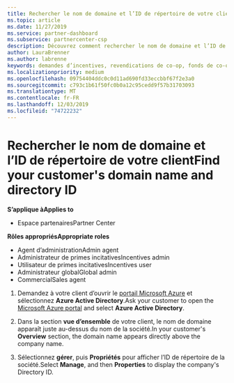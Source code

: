```yaml
---
title: Rechercher le nom de domaine et l’ID de répertoire de votre client | Espace partenaires
ms.topic: article
ms.date: 11/27/2019
ms.service: partner-dashboard
ms.subservice: partnercenter-csp
description: Découvrez comment rechercher le nom de domaine et l’ID de répertoire de votre client lors de la soumission d’une revendication.
author: LauraBrenner
ms.author: labrenne
keywords: demandes d’incentives, revendications de co-op, fonds de co-op, OSA, ISV, Association du chiffre d’affaires, nom de domaine, ID de répertoire
ms.localizationpriority: medium
ms.openlocfilehash: 09754404ddc0c0d11ad690fd33eccbbf67f2e3a0
ms.sourcegitcommit: c793c1b61f50fc0b0a12c95cedd9f57b31703093
ms.translationtype: MT
ms.contentlocale: fr-FR
ms.lasthandoff: 12/03/2019
ms.locfileid: "74722232"
---
```

# <a name="find-your-customers-domain-name-and-directory-id"></a><span data-ttu-id="dd8d3-104">Rechercher le nom de domaine et l’ID de répertoire de votre client</span><span class="sxs-lookup"><span data-stu-id="dd8d3-104">Find your customer's domain name and directory ID</span></span>

<span data-ttu-id="dd8d3-105">**S’applique à**</span><span class="sxs-lookup"><span data-stu-id="dd8d3-105">**Applies to**</span></span>

- <span data-ttu-id="dd8d3-106">Espace partenaires</span><span class="sxs-lookup"><span data-stu-id="dd8d3-106">Partner Center</span></span>

<span data-ttu-id="dd8d3-107">**Rôles appropriés**</span><span class="sxs-lookup"><span data-stu-id="dd8d3-107">**Appropriate roles**</span></span>

- <span data-ttu-id="dd8d3-108">Agent d’administration</span><span class="sxs-lookup"><span data-stu-id="dd8d3-108">Admin agent</span></span>
- <span data-ttu-id="dd8d3-109">Administrateur de primes incitatives</span><span class="sxs-lookup"><span data-stu-id="dd8d3-109">Incentives admin</span></span>
- <span data-ttu-id="dd8d3-110">Utilisateur de primes incitatives</span><span class="sxs-lookup"><span data-stu-id="dd8d3-110">Incentives user</span></span>
- <span data-ttu-id="dd8d3-111">Administrateur global</span><span class="sxs-lookup"><span data-stu-id="dd8d3-111">Global admin</span></span>
- <span data-ttu-id="dd8d3-112">Commercial</span><span class="sxs-lookup"><span data-stu-id="dd8d3-112">Sales agent</span></span>

1.  <span data-ttu-id="dd8d3-113">Demandez à votre client d’ouvrir le [portail Microsoft Azure](https://ms.portal.azure.com/#home) et sélectionnez **Azure Active Directory**.</span><span class="sxs-lookup"><span data-stu-id="dd8d3-113">Ask your customer to open the [Microsoft Azure portal](https://ms.portal.azure.com/#home) and select **Azure Active Directory**.</span></span> 

2.  <span data-ttu-id="dd8d3-114">Dans la section **vue d’ensemble** de votre client, le nom de domaine apparaît juste au-dessus du nom de la société.</span><span class="sxs-lookup"><span data-stu-id="dd8d3-114">In your customer's **Overview** section, the domain name appears directly above the company name.</span></span>  

3.  <span data-ttu-id="dd8d3-115">Sélectionnez **gérer**, puis **Propriétés** pour afficher l’ID de répertoire de la société.</span><span class="sxs-lookup"><span data-stu-id="dd8d3-115">Select **Manage**, and then **Properties** to display the company's Directory ID.</span></span>

